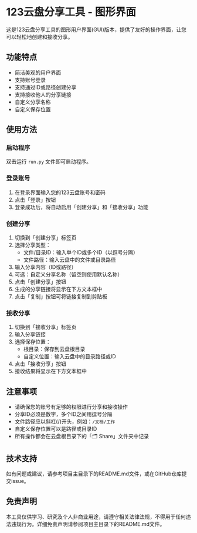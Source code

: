 # 123云盘分享工具 - 图形界面

这是123云盘分享工具的图形用户界面(GUI)版本，提供了友好的操作界面，让您可以轻松地创建和接收分享。

## 功能特点

- 简洁美观的用户界面
- 支持账号登录
- 支持通过ID或路径创建分享
- 支持接收他人的分享链接
- 自定义分享名称
- 自定义保存位置

## 使用方法

### 启动程序

双击运行 `run.py` 文件即可启动程序。

### 登录账号

1. 在登录界面输入您的123云盘账号和密码
2. 点击「登录」按钮
3. 登录成功后，将自动启用「创建分享」和「接收分享」功能

### 创建分享

1. 切换到「创建分享」标签页
2. 选择分享类型：
   - 文件/目录ID：输入单个ID或多个ID（以逗号分隔）
   - 文件路径：输入云盘中的文件或目录路径
3. 输入分享内容（ID或路径）
4. 可选：自定义分享名称（留空则使用默认名称）
5. 点击「创建分享」按钮
6. 生成的分享链接将显示在下方文本框中
7. 点击「复制」按钮可将链接复制到剪贴板

### 接收分享

1. 切换到「接收分享」标签页
2. 输入分享链接
3. 选择保存位置：
   - 根目录：保存到云盘根目录
   - 自定义位置：输入云盘中的目录路径或ID
4. 点击「接收分享」按钮
5. 接收结果将显示在下方文本框中

## 注意事项

- 请确保您的账号有足够的权限进行分享和接收操作
- 分享ID必须是数字，多个ID之间用逗号分隔
- 文件路径应以斜杠(/)开头，例如：`/文档/工作`
- 自定义保存位置可以是路径或目录ID
- 所有操作都会在云盘根目录下的「🗂️ Share」文件夹中记录

## 技术支持

如有问题或建议，请参考项目主目录下的README.md文件，或在GitHub仓库提交issue。

## 免责声明

本工具仅供学习、研究及个人非商业用途，请遵守相关法律法规，不得用于任何违法违规行为。详细免责声明请参阅项目主目录下的README.md文件。